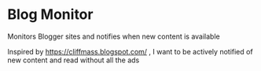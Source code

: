 # Blog Monitor
Monitors Blogger sites and notifies when new content is available

Inspired by https://cliffmass.blogspot.com/ , I want to be actively notified of new content and read without all the ads
